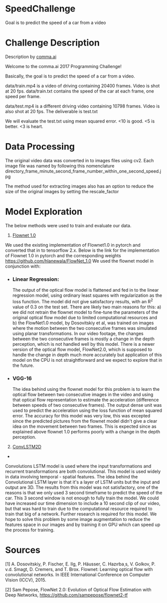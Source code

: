 # SpeedChallenge
Goal is to predict the speed of a car from a video

# Challenge Description
Description by [comma.ai](comma.ai)

  Welcome to the comma.ai 2017 Programming Challenge!

  Basically, the goal is to predict the speed of a car from a video.

  data/train.mp4 is a video of driving containing 20400 frames. Video is shot at 20 fps.
  data/train.txt contains the speed of the car at each frame, one speed per frame.

  data/test.mp4 is a different driving video containing 10798 frames. Video is also shot at 20 fps.
  The deliverable is test.txt

  We will evaluate the test.txt using mean squared error. <10 is good. <5 is better. <3 is heart.

# Data Processing
The original video data was converted in to images files using cv2. Each image file was named by following this nomenclature directory_frame_minute_second_frame_number_within_one_second_speed.jpg

The method used for extracting images also has an option to reduce the size of the original images by setting the rescale_factor

# Model Exploration
The below methods were used to train and evaluate our data.

1) [Flownet 1.0](https://arxiv.org/abs/1504.06852)

We used the existing implementation of Flownet1.0 in pytorch and converted that in to tensorflow 2.x. Below is the link for the implementation of Flownet 1.0 in pytorch and the corresponding weights https://github.com/hlanewala/FlowNet_1.0
We used the flownet model in conjunction with:
  -  ### Linear Regression:
      The output of the optical flow model is flattened and fed in to the linear regression model, using ordinary least squares with regularization as the loss function. The model did not give satisfactory results, with an R<sup>2</sup> value of 0.3 on the test set. There are likely two main reasons for this: a) we did not retrain the flownet model to fine-tune the parameters of the original optical flow model due to limited computational resources and b) the FlowNet1.0 model, by Dosovitskiy et al, was trained on images where the motion between the two consecutive frames was simulated using planar transformations. In our video footage, the changes between the two consecutive frames is mostly a change in the depth perception, which is not handled well by this model. There is a newer version of the optical flow model, FlowNet2.0, which is supposed to handle the change in depth much more accurately but application of this model on the CPU is not straightforward and we expect to explore that in the future. 

  - ### VGG-16
    The idea behind using the flownet model for this problem is to learn the optical flow between two consecutive images in the video and using that optical flow representation to estimate the acceleration (difference between speeds of two consecutive frames). The output dense unit was used to predict the acceleration using the loss function of mean squared error. The accuracy for this model was very low, this was excepted since the predicted pictures from the flownet model didn't give a clear idea on the movement between two frames. This is expected since as explained above flownet 1.0 performs poorly with a change in the depth perception.

2) [ConvLSTM2D](https://keras.io/api/layers/recurrent_layers/conv_lstm2d/)
+
Convolutions LSTM model is used where the input transformations and recurrent transformations are both convolutional. This model is used widely in data involving temporal - spatial features. The idea behind the Convolutional LSTM layer is that it's a layer of LSTM units but the input and output are 3D. 
The results from this model was not satisfactory, one of the reasons is that we only used 3 second timeframe to predict the speed of the car. This 3 second window is not enough to fully train the model. We could have increased our time dimension to include a 10 second clip of our video, but that was hard to train due to the computational resource required to train that big of a network. Further research is required for this model. We hope to solve this problem by some image augmentation to reduce the features space in our images and by training it on GPU which can speed up the process for training. 


# Sources
[1] A. Dosovitskiy, P. Fischer, E. Ilg, P. Häusser, C. Hazırba¸s, V. Golkov, P. v.d. Smagt, D. Cremers, and T. Brox. Flownet: Learning optical flow with convolutional networks. In IEEE International Conference on Computer Vision (ICCV), 2015.

[2] Sam Pepose, FlowNet 2.0: Evolution of Optical Flow Estimation with Deep Networks, https://github.com/sampepose/flownet2-tf



